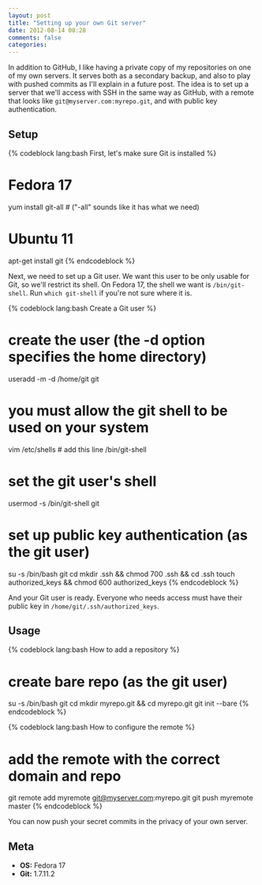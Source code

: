```yaml
---
layout: post
title: "Setting up your own Git server"
date: 2012-08-14 08:28
comments: false
categories: 
---
```


In addition to GitHub, I like having a private copy of my repositories on one of my own servers. It serves both as a secondary backup, and also to play with pushed commits as I'll explain in a future post. The idea is to set up a server that we'll access with SSH in the same way as GitHub, with a remote that looks like `git@myserver.com:myrepo.git`, and with public key authentication.

## Setup

{% codeblock lang:bash First, let's make sure Git is installed %}
# Fedora 17
yum install git-all # ("-all" sounds like it has what we need)
 
# Ubuntu 11
apt-get install git
{% endcodeblock %}

Next, we need to set up a Git user. We want this user to be only usable for Git, so we'll restrict its shell. On Fedora 17, the shell we want is `/bin/git-shell`. Run `which git-shell` if you're not sure where it is.

{% codeblock lang:bash Create a Git user %}
# create the user (the -d option specifies the home directory)
useradd -m -d /home/git git
 
# you must allow the git shell to be used on your system
vim /etc/shells
    # add this line
    /bin/git-shell
 
# set the git user's shell
usermod -s /bin/git-shell git
 
# set up public key authentication (as the git user)
su -s /bin/bash git
    cd
    mkdir .ssh && chmod 700 .ssh && cd .ssh
    touch authorized_keys && chmod 600 authorized_keys
{% endcodeblock %}

And your Git user is ready. Everyone who needs access must have their public key in `/home/git/.ssh/authorized_keys`.

## Usage

{% codeblock lang:bash How to add a repository %}
# create bare repo (as the git user)
su -s /bin/bash git
    cd
    mkdir myrepo.git && cd myrepo.git
    git init --bare
{% endcodeblock %}

{% codeblock lang:bash How to configure the remote %}
# add the remote with the correct domain and repo
git remote add myremote git@myserver.com:myrepo.git
git push myremote master
{% endcodeblock %}

You can now push your secret commits in the privacy of your own server.

## Meta

* **OS:** Fedora 17
* **Git:** 1.7.11.2

